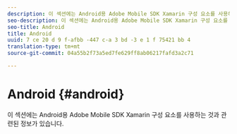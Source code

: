 ```yaml
---
description: 이 섹션에는 Android용 Adobe Mobile SDK Xamarin 구성 요소를 사용하는 것과 관련된 정보가 있습니다.
seo-description: 이 섹션에는 Android용 Adobe Mobile SDK Xamarin 구성 요소를 사용하는 것과 관련된 정보가 있습니다.
seo-title: Android
title: Android
uuid: 7 ce 20 d 9 f-afbb -447 c-a 3 bd -3 e 1 f 75421 bb 4
translation-type: tm+mt
source-git-commit: 04a55b2f73a5ed7fe629ff8ab06217fafd3a2c71

---
```



# Android {#android}

이 섹션에는 Android용 Adobe Mobile SDK Xamarin 구성 요소를 사용하는 것과 관련된 정보가 있습니다.

